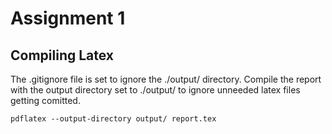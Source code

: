 # Assignment 1

## Compiling Latex
The .gitignore file is set to ignore the ./output/ directory. Compile the report with the output directory set to ./output/ to ignore unneeded latex files getting comitted.

`pdflatex --output-directory output/ report.tex`
